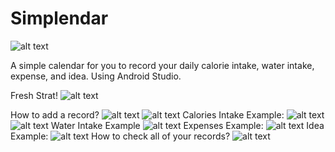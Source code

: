 # Simplendar
![alt text](https://github.com/zivalee/Simplendar/blob/master/media/hdSnZia.png)

A simple calendar for you to record your daily calorie intake, water intake, expense, and idea.
Using Android Studio.

Fresh Strat!
![alt text](https://github.com/zivalee/Simplendar/blob/master/media/Screenshot_20180620-012057_Simplendar.jpg)

How to add a record?
![alt text](https://github.com/zivalee/Simplendar/blob/master/media/Screenshot_20180620-012105_Simplendar.jpg)
![alt text](https://github.com/zivalee/Simplendar/blob/master/media/Screenshot_20180620-012114_Simplendar.jpg)
Calories Intake Example:
![alt text](https://github.com/zivalee/Simplendar/blob/master/media/Screenshot_20180620-012137_Simplendar.jpg)
![alt text](https://github.com/zivalee/Simplendar/blob/master/media/Screenshot_20180620-012147_Simplendar.jpg)
Water Intake Example
![alt text](https://github.com/zivalee/Simplendar/blob/master/media/Screenshot_20180620-012315_Simplendar.jpg)
Expenses Example:
![alt text](https://github.com/zivalee/Simplendar/blob/master/media/Screenshot_20180620-012227_Simplendar.jpg)
Idea Example:
![alt text](https://github.com/zivalee/Simplendar/blob/master/media/Screenshot_20180620-012400_Simplendar.jpg)
How to check all of your records?
![alt text](https://github.com/zivalee/Simplendar/blob/master/media/Screenshot_20180620-012504_Simplendar.jpg)

